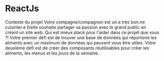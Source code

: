 # ReactJs
Contexte du projet  Votre compagne/compagnon est un.e très bon.ne cuisinier.e  Il/elle souhaite partager sa passion avec le grand public en créant un site web. Qui est mieux placé pour l'aider dans ce projet que vous ?!  Votre premier défi est de trouver une base de données qui réportorie les aliments avec un maximum de données qui peuvent vous être utiles.  Votre deuxième défi est de créer des composants réutilisables pour créer les aliments, les menus et les jours de la semaine.
